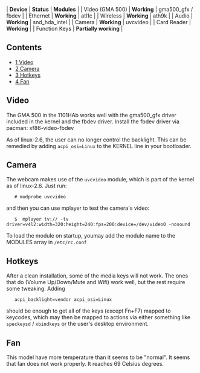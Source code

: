| **Device** | **Status** | **Modules** |
| Video (GMA 500) | **Working** | gma500_gfx / fbdev |
| Ethernet | **Working** | atl1c |
| Wireless | **Working** | ath9k |
| Audio | **Working** | snd_hda_intel |
| Camera | **Working** | uvcvideo |
| Card Reader | **Working** |
| Function Keys | **Partially working** |

## Contents

*   [1 Video](#Video)
*   [2 Camera](#Camera)
*   [3 Hotkeys](#Hotkeys)
*   [4 Fan](#Fan)

## Video

The GMA 500 in the 1101HAb works well with the gma500_gfx driver included in the kernel and the fbdev driver. Install the fbdev driver via pacman: xf86-video-fbdev

As of linux-2.6, the user can no longer control the backlight. This can be remedied by adding `acpi_osi=Linux` to the KERNEL line in your bootloader.

## Camera

The webcam makes use of the `uvcvideo` module, which is part of the kernel as of linux-2.6\. Just run:

```
   # modprobe uvcvideo

```

and then you can use mplayer to test the camera's video:

```
   $  mplayer tv:// -tv driver=v4l2:width=320:height=240:fps=200:device=/dev/video0 -nosound

```

To load the module on startup, youmay add the module name to the MODULES array in `/etc/rc.conf`

## Hotkeys

After a clean installation, some of the media keys will not work. The ones that do (Volume Up/Down/Mute and Wifi) work well, but the rest require some tweaking. Adding

```
   acpi_backlight=vendor acpi_osi=Linux

```

should be enough to get all of the keys (except Fn+F7) mapped to keycodes, which may then be mapped to actions via either something like `speckeysd` / `xbindkeys` or the user's desktop environment.

## Fan

This model have more temperature than it seems to be "normal". It seems that fan does not work properly. It reaches 69 Celsius degrees.